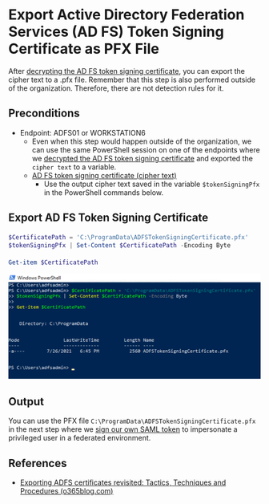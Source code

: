 # Export Active Directory Federation Services (AD FS) Token Signing Certificate as PFX File

After [decrypting the AD FS token signing certificate](decryptADFSTokenSigningCertificate.md), you can export the cipher text to a .pfx file. Remember that this step is also performed outside of the organization. Therefore, there are not detection rules for it.

## Preconditions
* Endpoint: ADFS01 or WORKSTATION6
    * Even when this step would happen outside of the organization, we can use the same PowerShell session on one of the endpoints where we [decrypted the AD FS token signing certificate](decryptADFSTokenSigningCertificate.md) and exported the `cipher text` to a variable.
    * [AD FS token signing certificate (cipher text)](decryptADFSTokenSigningCertificate.md)
        * Use the output cipher text saved in the variable `$tokenSigningPfx` in the PowerShell commands below.

## Export AD FS Token Signing Certificate

```PowerShell
$CertificatePath = 'C:\ProgramData\ADFSTokenSigningCertificate.pfx'
$tokenSigningPfx | Set-Content $CertificatePath -Encoding Byte

Get-item $CertificatePath
```

![](../../resources/images/simulate_detect/credential-access/exportADFSTokenSigningCertificate/2021-05-19_28_export_certificate.png)

## Output

You can use the PFX file `C:\ProgramData\ADFSTokenSigningCertificate.pfx` in the next step where we [sign our own SAML token](signSAMLToken.md) to impersonate a privileged user in a federated environment.

## References
* [Exporting ADFS certificates revisited: Tactics, Techniques and Procedures (o365blog.com)](https://o365blog.com/post/adfs/)